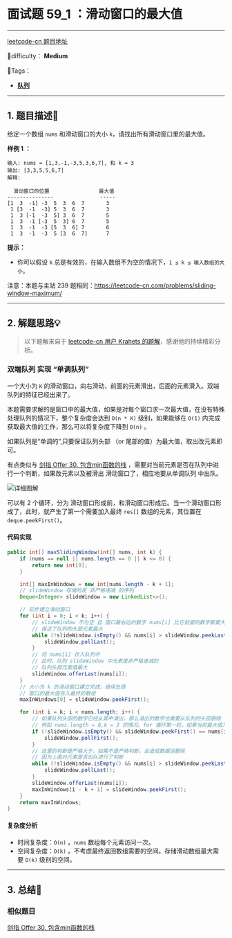 # 面试题 59_1 ：滑动窗口的最大值

---

[leetcode-cn 题目地址](https://leetcode-cn.com/problems/hua-dong-chuang-kou-de-zui-da-zhi-lcof/)

📗difficulty：	**Medium**	

🎯Tags：

+ **[队列](https://leetcode-cn.com/tag/queue/)**
---

## 1. 题目描述📃

给定一个数组 `nums` 和滑动窗口的大小 `k`，请找出所有滑动窗口里的最大值。

**样例 1 ：**

```
输入: nums = [1,3,-1,-3,5,3,6,7], 和 k = 3
输出: [3,3,5,5,6,7] 
解释: 

  滑动窗口的位置                最大值
---------------               -----
[1  3  -1] -3  5  3  6  7       3
 1 [3  -1  -3] 5  3  6  7       3
 1  3 [-1  -3  5] 3  6  7       5
 1  3  -1 [-3  5  3] 6  7       5
 1  3  -1  -3 [5  3  6] 7       6
 1  3  -1  -3  5 [3  6  7]      7
```



**提示：**

+ 你可以假设 `k` 总是有效的，在输入数组不为空的情况下，`1 ≤ k ≤ 输入数组的大小`。

注意：本题与主站 239 题相同：https://leetcode-cn.com/problems/sliding-window-maximum/

---

## 2. 解题思路💡

> 以下题解来自于 [leetcode-cn 用户 Krahets 的题解](https://leetcode-cn.com/problems/hua-dong-chuang-kou-de-zui-da-zhi-lcof/solution/mian-shi-ti-59-i-hua-dong-chuang-kou-de-zui-da-1-6/)，感谢他的持续精彩分析。

### 双端队列 实现 “单调队列”

一个大小为 `K` 的滑动窗口，向右滑动，前面的元素滑出，后面的元素滑入。双端队列的特征已经出来了。

本题需要求解的是窗口中的最大值，如果是对每个窗口求一次最大值，在没有特殊处理队列的情况下，整个复杂度会达到 `O(n * K)` 级别，如果能够在 `O(1)` 内完成获取最大值的工作，那么可以将复杂度下降到 `O(n)` 。

如果队列是“单调的”,只要保证队列头部 （or 尾部的值）为最大值，取出改元素即可。

有点类似与 [剑指 Offer 30. 包含min函数的栈](https://leetcode-cn.com/problems/bao-han-minhan-shu-de-zhan-lcof/) ，需要对当前元素是否在队列中进行一个判断，如果改元素以及被滑出 滑动窗口了，相应地要从单调队列 中出队。



![详细图解](https://assets.ryantech.ltd/20200623202854.jpg)

可以有 2 个循环，分为 滑动窗口形成前，和滑动窗口形成后。当一个滑动窗口形成了，此时，就产生了第一个需要加入最终 `res[]` 数组的元素，其位置在 `deque.peekFirst()`。



#### 代码实现

```java
public int[] maxSlidingWindow(int[] nums, int k) {
    if (nums == null || nums.length == 0 || k <= 0) {
        return new int[0];
    }

    int[] maxInWindows = new int[nums.length - k + 1];
    // slideWindow 存储的是 非严格递减 的序列
    Deque<Integer> slideWindow = new LinkedList<>();

    // 初步建立滑动窗口
    for (int i = 0; i < k; i++) {
        // slideWindow 不为空 且 窗口最右边的数字 nums[i] 比它前面的数字都要大的话，就依次从队尾删除元素
        // 保证了队列的头部元素最大
        while (!slideWindow.isEmpty() && nums[i] > slideWindow.peekLast()) {
            slideWindow.pollLast();
        }
        // 将 nums[i] 存入队列中
        // 此时，队列 slideWindow 中元素是非严格递减的
        // 队列头部元素值最大
        slideWindow.offerLast(nums[i]);
    }
    // 大小为 k 的滑动窗口建立完成，继续处理
    // 窗口的最大值存入最终的数组
    maxInWindows[0] = slideWindow.peekFirst();

    for (int i = k; i < nums.length; i++) {
        // 如果队列头部的数字已经从其中滑出，那么滑出的数字也需要从队列的头部删除
        // 例如 nums.length = 8,k = 3 的情况。for 循环第一轮，如果当前最大值为 nums[0] 需要删除它，因为已经滑过去了
        if (!slideWindow.isEmpty() && slideWindow.peekFirst() == nums[i - k]) {
            slideWindow.pollFirst();
        }
        // 这里的判断是严格大于，如果不是严格判断，会造成数据误删除
        // 因为上面对元素是否出队进行了判断
        while (!slideWindow.isEmpty() && nums[i] > slideWindow.peekLast()) {
            slideWindow.pollLast();
        }
        slideWindow.offerLast(nums[i]);
        maxInWindows[i - k + 1] = slideWindow.peekFirst();
    }
    return maxInWindows;
}
```



#### 复杂度分析

+ 时间复杂度：`O(n)` 。`nums` 数组每个元素访问一次。
+ 空间复杂度：`O(k)` 。不考虑最终返回数组需要的空间。存储滑动数组最大需要 `O(k)` 级别的空间。



---

## 3. 总结🎯

### 相似题目

[剑指 Offer 30. 包含min函数的栈](https://leetcode-cn.com/problems/bao-han-minhan-shu-de-zhan-lcof/)

